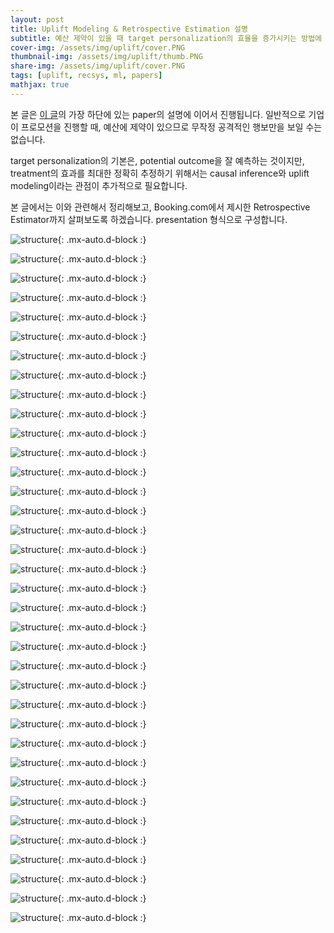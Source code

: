 ```yaml
---
layout: post
title: Uplift Modeling & Retrospective Estimation 설명
subtitle: 예산 제약이 있을 때 target personalization의 효율을 증가시키는 방법에 대해 알아봅니다.
cover-img: /assets/img/uplift/cover.PNG
thumbnail-img: /assets/img/uplift/thumb.PNG
share-img: /assets/img/uplift/cover.PNG
tags: [uplift, recsys, ml, papers]
mathjax: true
---
```


본 글은 [이 글](https://youyoungjang.github.io/2022-10-15-recsys2022/)의 가장 하단에 있는 paper의 설명에 이어서 진행됩니다. 
일반적으로 기업이 프로모션을 진행할 때, 예산에 제약이 있으므로 무작정 공격적인 행보만을 보일 수는 없습니다.  

target personalization의 기본은, potential outcome을 잘 예측하는 것이지만, treatment의 효과를 최대한 정확히 추정하기 위해서는 causal inference와 uplift modeling이라는 관점이 추가적으로 필요합니다.  

본 글에서는 이와 관련해서 정리해보고, Booking.com에서 제시한 Retrospective Estimator까지 살펴보도록 하겠습니다. presentation 형식으로 구성합니다.  

![structure](/assets/img/uplift/uplift_modeling_yyj_pages-to-jpg-0001.jpg){: .mx-auto.d-block :}

![structure](/assets/img/uplift/uplift_modeling_yyj_pages-to-jpg-0002.jpg){: .mx-auto.d-block :}

![structure](/assets/img/uplift/uplift_modeling_yyj_pages-to-jpg-0003.jpg){: .mx-auto.d-block :}

![structure](/assets/img/uplift/uplift_modeling_yyj_pages-to-jpg-0004.jpg){: .mx-auto.d-block :}

![structure](/assets/img/uplift/uplift_modeling_yyj_pages-to-jpg-0005.jpg){: .mx-auto.d-block :}

![structure](/assets/img/uplift/uplift_modeling_yyj_pages-to-jpg-0006.jpg){: .mx-auto.d-block :}

![structure](/assets/img/uplift/uplift_modeling_yyj_pages-to-jpg-0007.jpg){: .mx-auto.d-block :}

![structure](/assets/img/uplift/uplift_modeling_yyj_pages-to-jpg-0008.jpg){: .mx-auto.d-block :}

![structure](/assets/img/uplift/uplift_modeling_yyj_pages-to-jpg-0009.jpg){: .mx-auto.d-block :}

![structure](/assets/img/uplift/uplift_modeling_yyj_pages-to-jpg-0010.jpg){: .mx-auto.d-block :}

![structure](/assets/img/uplift/uplift_modeling_yyj_pages-to-jpg-0011.jpg){: .mx-auto.d-block :}

![structure](/assets/img/uplift/uplift_modeling_yyj_pages-to-jpg-0012.jpg){: .mx-auto.d-block :}

![structure](/assets/img/uplift/uplift_modeling_yyj_pages-to-jpg-0013.jpg){: .mx-auto.d-block :}

![structure](/assets/img/uplift/uplift_modeling_yyj_pages-to-jpg-0014.jpg){: .mx-auto.d-block :}

![structure](/assets/img/uplift/uplift_modeling_yyj_pages-to-jpg-0015.jpg){: .mx-auto.d-block :}

![structure](/assets/img/uplift/uplift_modeling_yyj_pages-to-jpg-0016.jpg){: .mx-auto.d-block :}

![structure](/assets/img/uplift/uplift_modeling_yyj_pages-to-jpg-0017.jpg){: .mx-auto.d-block :}

![structure](/assets/img/uplift/uplift_modeling_yyj_pages-to-jpg-0018.jpg){: .mx-auto.d-block :}

![structure](/assets/img/uplift/uplift_modeling_yyj_pages-to-jpg-0019.jpg){: .mx-auto.d-block :}

![structure](/assets/img/uplift/uplift_modeling_yyj_pages-to-jpg-0020.jpg){: .mx-auto.d-block :}

![structure](/assets/img/uplift/uplift_modeling_yyj_pages-to-jpg-0021.jpg){: .mx-auto.d-block :}

![structure](/assets/img/uplift/uplift_modeling_yyj_pages-to-jpg-0022.jpg){: .mx-auto.d-block :}

![structure](/assets/img/uplift/uplift_modeling_yyj_pages-to-jpg-0023.jpg){: .mx-auto.d-block :}

![structure](/assets/img/uplift/uplift_modeling_yyj_pages-to-jpg-0024.jpg){: .mx-auto.d-block :}

![structure](/assets/img/uplift/uplift_modeling_yyj_pages-to-jpg-0025.jpg){: .mx-auto.d-block :}

![structure](/assets/img/uplift/uplift_modeling_yyj_pages-to-jpg-0026.jpg){: .mx-auto.d-block :}

![structure](/assets/img/uplift/uplift_modeling_yyj_pages-to-jpg-0027.jpg){: .mx-auto.d-block :}

![structure](/assets/img/uplift/uplift_modeling_yyj_pages-to-jpg-0028.jpg){: .mx-auto.d-block :}

![structure](/assets/img/uplift/uplift_modeling_yyj_pages-to-jpg-0029.jpg){: .mx-auto.d-block :}

![structure](/assets/img/uplift/uplift_modeling_yyj_pages-to-jpg-0030.jpg){: .mx-auto.d-block :}

![structure](/assets/img/uplift/uplift_modeling_yyj_pages-to-jpg-0031.jpg){: .mx-auto.d-block :}

![structure](/assets/img/uplift/uplift_modeling_yyj_pages-to-jpg-0032.jpg){: .mx-auto.d-block :}

![structure](/assets/img/uplift/uplift_modeling_yyj_pages-to-jpg-0033.jpg){: .mx-auto.d-block :}

![structure](/assets/img/uplift/uplift_modeling_yyj_pages-to-jpg-0034.jpg){: .mx-auto.d-block :}

![structure](/assets/img/uplift/uplift_modeling_yyj_pages-to-jpg-0035.jpg){: .mx-auto.d-block :}

![structure](/assets/img/uplift/uplift_modeling_yyj_pages-to-jpg-0036.jpg){: .mx-auto.d-block :}
